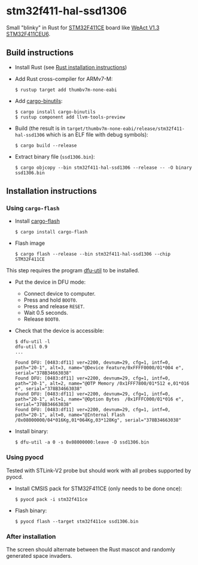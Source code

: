 # stm32f411-hal-ssd1306

Small "blinky" in Rust for [STM32F411CE](https://www.st.com/en/microcontrollers-microprocessors/stm32f411ce.html) board
like [WeAct V1.3 STM32F411CEU6](https://github.com/mcauser/WEACT_F411CEU6).

## Build instructions

- Install Rust (see [Rust installation instructions](https://www.rust-lang.org/tools/install))

- Add Rust cross-compiler for ARMv7-M:
  ```
  $ rustup target add thumbv7m-none-eabi
  ```

- Add [cargo-binutils](https://github.com/rust-embedded/cargo-binutils):
  ```
  $ cargo install cargo-binutils
  $ rustup component add llvm-tools-preview
  ```

- Build (the result is in `target/thumbv7m-none-eabi/release/stm32f411-hal-ssd1306` which is an ELF file with debug symbols):
  ```
  $ cargo build --release
  ```

- Extract binary file (`ssd1306.bin`):
  ```
  $ cargo objcopy --bin stm32f411-hal-ssd1306 --release -- -O binary ssd1306.bin
  ```

## Installation instructions

### Using `cargo-flash`

- Install [cargo-flash](https://github.com/probe-rs/cargo-flash)
  ```
  $ cargo install cargo-flash
  ```

- Flash image
  ```
  $ cargo flash --release --bin stm32f411-hal-ssd1306 --chip STM32F411CE
  ```

This step requires the program [dfu-util](http://dfu-util.sourceforge.net/) to be installed.

- Put the device in DFU mode:
  - Connect device to computer.
  - Press and hold `BOOT0`.
  - Press and release `RESET`.
  - Wait 0.5 seconds.
  - Release `BOOT0`.

- Check that the device is accessible:
  ```
  $ dfu-util -l
  dfu-util 0.9
  ...

  Found DFU: [0483:df11] ver=2200, devnum=29, cfg=1, intf=0, path="20-1", alt=3, name="@Device Feature/0xFFFF0000/01*004 e", serial="378B34663038"
  Found DFU: [0483:df11] ver=2200, devnum=29, cfg=1, intf=0, path="20-1", alt=2, name="@OTP Memory /0x1FFF7800/01*512 e,01*016 e", serial="378B34663038"
  Found DFU: [0483:df11] ver=2200, devnum=29, cfg=1, intf=0, path="20-1", alt=1, name="@Option Bytes  /0x1FFFC000/01*016 e", serial="378B34663038"
  Found DFU: [0483:df11] ver=2200, devnum=29, cfg=1, intf=0, path="20-1", alt=0, name="@Internal Flash  /0x08000000/04*016Kg,01*064Kg,03*128Kg", serial="378B34663038"
  ```

- Install binary:
  ```
  $ dfu-util -a 0 -s 0x08000000:leave -D ssd1306.bin
  ```

### Using pyocd

Tested with STLink-V2 probe but should work with all probes supported by pyocd.

- Install CMSIS pack for STM32F411CE (only needs to be done once):
  ```
  $ pyocd pack -i stm32f411ce
  ```

- Flash binary:
  ```
  $ pyocd flash --target stm32f411ce ssd1306.bin
  ```

### After installation

The screen should alternate between the Rust mascot and randomly generated space invaders.
